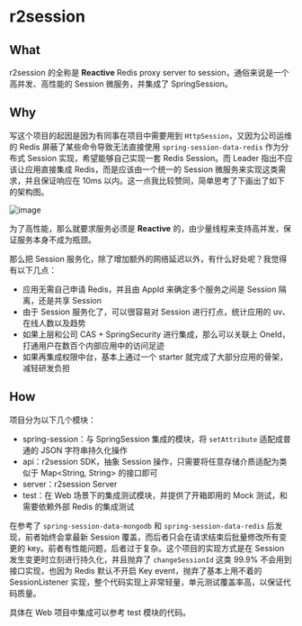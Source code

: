 # r2session
## What
r2session 的全称是 **Reactive** Redis proxy server to session，通俗来说是一个高并发、高性能的 Session 微服务，并集成了 SpringSession。

## Why
写这个项目的起因是因为有同事在项目中需要用到 `HttpSession`，又因为公司运维的 Redis 屏蔽了某些命令导致无法直接使用 `spring-session-data-redis` 作为分布式 Session 实现，希望能够自己实现一套 Redis Session。而 Leader 指出不应该让应用直接集成 Redis，而是应该由一个统一的 Session 微服务来实现这类需求，并且保证响应在 10ms 以内。这一点我比较赞同，简单思考了下画出了如下的架构图。

![image](http://assets.processon.com/chart_image/5f638e975653bb28eb450279.png)

为了高性能，那么就要求服务必须是 **Reactive** 的，由少量线程来支持高并发，保证服务本身不成为瓶颈。

那么把 Session 服务化，除了增加额外的网络延迟以外，有什么好处呢？我觉得有以下几点：
- 应用无需自己申请 Redis，并且由 AppId 来确定多个服务之间是 Session 隔离，还是共享 Session
- 由于 Session 服务化了，可以很容易对 Session 进行打点，统计应用的 uv、在线人数以及趋势
- 如果上层和公司 CAS + SpringSecurity 进行集成，那么可以关联上 OneId，打通用户在数百个内部应用中的访问足迹
- 如果再集成权限中台，基本上通过一个 starter 就完成了大部分应用的骨架，减轻研发负担

## How
项目分为以下几个模块：
- spring-session：与 SpringSession 集成的模块，将 `setAttribute` 适配成普通的 JSON 字符串持久化操作
- api：r2session SDK，抽象 Session 操作，只需要将任意存储介质适配为类似于 Map<String, String> 的接口即可
- server：r2session Server
- test：在 Web 场景下的集成测试模块，并提供了开箱即用的 Mock 测试，和需要依赖外部 Redis 的集成测试

在参考了 `spring-session-data-mongodb` 和 `spring-session-data-redis` 后发现，前者始终会拿最新 Session 覆盖，而后者只会在请求结束后批量修改所有变更的 key。前者有性能问题，后者过于复杂。这个项目的实现方式是在 Session 发生变更时立刻进行持久化，并且抛弃了 `changeSessionId` 这类 99.9% 不会用到接口实现，也因为 Redis 默认不开启 Key event，抛弃了基本上用不着的 SessionListener 实现，整个代码实现上非常轻量，单元测试覆盖率高，以保证代码质量。

具体在 Web 项目中集成可以参考 test 模块的代码。
